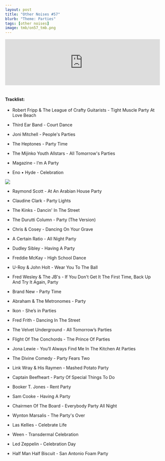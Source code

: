```yaml
---
layout: post
title: "Other Noises #57"
blurb: "Theme: Parties"
tags: [other noises]
image: tmb/on57_tmb.png
---
```


<iframe scrolling="no" id="hearthis_at_track_4175726" width="100%" height="150" src="https://hearthis.at/embed/4175726/transparent_black/?hcolor=&color=&style=2&block_size=2&block_space=1&background=1&waveform=0&cover=0&autoplay=0&css=" frameborder="0" allowtransparency allow="autoplay"><p>Listen to <a href="https://hearthis.at/zerocc/other-noises-57-191219-parties/" target="_blank">Other Noises #57 (19/12/19) - PARTIES</a> <span>by</span><a href="https://hearthis.at/zerocc/" target="_blank" > Zero</a> <span>on</span> <a href="https://hearthis.at/" target="_blank">hearthis.at</a></p></iframe>
&nbsp;

#### Tracklist:

- Robert Fripp & The League of Crafty Guitarists - Tight Muscle Party At Love Beach

- Third Ear Band - Court Dance
- Joni Mitchell - People's Parties
- The Heptones - Party Time

- The Mijinko Youth Allstars - All Tomorrow's Parties
- Magazine - I’m A Party
- Eno • Hyde - Celebration

![](https://lh3.googleusercontent.com/xC7n1mHecRJnlieiefrIp0NGhQLiCsuQJ55vzKzjYIR7NGnF83sLZmd8qyqnUMKJtveMGhTVWm6b1G78iLyW5KOESWupnDy8B-Xzu0isADQ2v3wJd6_KbpuITkAxN5I-TUxevZIcaBGT1_z-szFjvfC17HIKmRkyiwlra2mYFVvW7mMnmPjl0aSJWtL-YI2A0ELimf-LigwZMRQg77CA0YE-JaJ_ZJMNxX5AVol83LaYh72IXxXV9IbtAnEkqwk6sk5ioiaHI8ASb8Ni8n23pqKxDlWZL-CK40vLfYqLZEaeJMzSUS_YYfLFbcuedsHRsarxluSQl2-vwcFabRxUs4z4qdhqbd4U5kTS484K9FYI75hwQqWrZnXmDYRxOm2weqiKaVuNhqUf8sBBVPceBSwbKU1NoNW4FXuaizt4d24xyAaEIk1eOI06qQGjr8gg560wntnOBc81dUEXLOGbHgMx32bb2ufFB08_5SSccUka_rAwEUaKE6TlNHOtbTwwbz_bJ605WsxwK70if2_bHb9_gu58ViJP0N85j6HYcDUjHMcb_dC7qFdP6B5Xo3IIt6q8gp-THHYKPwI-Fl7aft980I91YuQbe_S8EHoviRX_9S4MOIy-mFLS7q8lA56jGciE-TCbDk0InqLn9yVIQ1DF4g1RFAMSCwO7IDpa0ZGke9E=w390-h348-no)

- Raymond Scott - At An Arabian House Party
- Claudine Clark - Party Lights
- The Kinks - Dancin' In The Street

- The Durutti Column - Party (The Version)
- Chris & Cosey - Dancing On Your Grave
- A Certain Ratio - All Night Party

- Dudley Sibley - Having A Party
- Freddie McKay - High School Dance
- U-Roy & John Holt - Wear You To The Ball

- Fred Wesley & The JB's - If You Don't Get It The First Time, Back Up And Try It Again, Party
- Brand New - Party Time
- Abraham & The Metronomes - Party

- Ikon - She’s in Parties
- Fred Frith - Dancing In The Street
- The Velvet Underground - All Tomorrow’s Parties

- Flight Of The Conchords - The Prince Of Parties
- Jona Lewie - You’ll Always Find Me In The Kitchen At Parties
- The Divine Comedy - Party Fears Two

- Link Wray & His Raymen - Mashed Potato Party
- Captain Beefheart - Party Of Special Things To Do
- Booker T. Jones - Rent Party

- Sam Cooke - Having A Party
- Chairmen Of The Board - Everybody Party All Night
- Wynton Marsalis - The Party's Over

- Las Kellies - Celebrate Life
- Ween - Transdermal Celebration
- Led Zeppelin - Celebration Day

- Half Man Half Biscuit - San Antonio Foam Party
